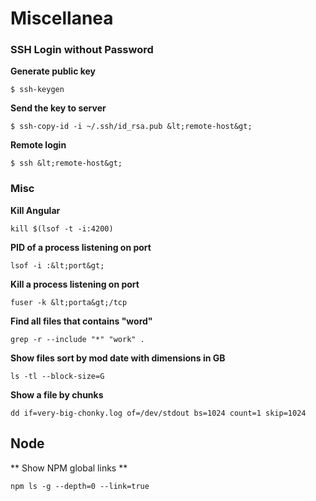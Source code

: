 # Miscellanea

### SSH Login without Password

**Generate public key**

```$ ssh-keygen```

**Send the key to server**

```$ ssh-copy-id -i ~/.ssh/id_rsa.pub &lt;remote-host&gt;```

**Remote login**

```$ ssh &lt;remote-host&gt;```

### Misc

**Kill Angular**

```kill $(lsof -t -i:4200)```

**PID of a process listening on port**

```lsof -i :&lt;port&gt;```

**Kill a process listening on port**
  
```fuser -k &lt;porta&gt;/tcp```

**Find all files that contains "word"**
  
```grep -r --include "*" "work" .```

**Show files sort by mod date with dimensions in GB**
  
```ls -tl --block-size=G```

**Show a file by chunks**
  
```dd if=very-big-chonky.log of=/dev/stdout bs=1024 count=1 skip=1024```

## Node

** Show NPM global links **

```npm ls -g --depth=0 --link=true```

